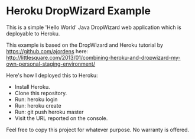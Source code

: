 Heroku DropWizard Example
=========================

This is a simple 'Hello World' Java DropWizard web application which is deployable to Heroku.

This example is based on the DropWizard and Heroku tutorial by https://github.com/ajordens here:
http://littlesquare.com/2013/01/combining-heroku-and-dropwizard-my-own-personal-staging-environment/

Here's how I deployed this to Heroku:

* Install Heroku.
* Clone this repository.
* Run: heroku login
* Run: heroku create
* Run: git push heroku master
* Visit the URL reported on the console.

Feel free to copy this project for whatever purpose. No warranty is offered.

